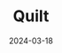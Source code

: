 ---  
layout: startup_page  
title: "Quilt"  
id: "quilt.app"  
permalink: "/quiltquilt.app03182024/"  
website: "https://quilt.app/"  
funding_round: "Seed"  
funding_amount: "$2.5M"  
investors: "Sequoia Capital, angel investors from DataDog, HubSpot, DoorDash, Asana, Eventbrite, and a16z"  
about: "Quilt provides AI-powered assistants designed to streamline the workflow of solutions sales teams in enterprise technology. Its core offering includes automating tasks like RFP completion, answering technical questions, and preparing for demos, ultimately freeing up solutions engineers to focus on customer interaction and closing deals. Quilt distinguishes itself by emphasizing accuracy and contextually relevant responses, reducing the hallucinations common in generative AI."  
markets: "AI, SaaS, Sales Technology"  
hq: "San Francisco, California, United States"  
founded_year: "2023"  
linkedin: "https://www.linkedin.com/company/quiltapp"  
twitter: "https://twitter.com/QuiltAi_"  
instagram: ""  
facebook: "https://www.facebook.com/QuiltAI"  
crunchbase: "https://www.crunchbase.com/organization/quilt-6ca6"  
pitchbook: "https://pitchbook.com/profiles/company/277635-52"  

date_display: "18-Mar-2024"  
date: "2024-03-18"

# SEO Optimization  
meta_title: "Quilt - Seed Funding ($2.5M)"  
meta_description: "Quilt, Quilt provides AI-powered assistants designed to streamline the workflow of solutions sales teams in enterprise technology. Its core offering includes..."  
meta_keywords: "Quilt, AI, SaaS, Sales Technology, Seed funding"  
canonical_url: "https://startup.projectstartups.com/quiltquilt.app03182024/"  
---